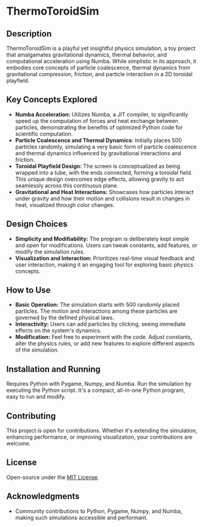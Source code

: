 # ThermoToroidSim

## Description
ThermoToroidSim is a playful yet insightful physics simulation, a toy project that amalgamates gravitational dynamics, thermal behavior, and computational acceleration using Numba. While simplistic in its approach, it embodies core concepts of particle coalescence, thermal dynamics from gravitational compression, friction, and particle interaction in a 2D toroidal playfield.

## Key Concepts Explored
- **Numba Acceleration:** Utilizes Numba, a JIT compiler, to significantly speed up the computation of forces and heat exchange between particles, demonstrating the benefits of optimized Python code for scientific computation.
- **Particle Coalescence and Thermal Dynamics:** Initially places 500 particles randomly, simulating a very basic form of particle coalescence and thermal dynamics influenced by gravitational interactions and friction.
- **Toroidal Playfield Design:** The screen is conceptualized as being wrapped into a tube, with the ends connected, forming a toroidal field. This unique design overcomes edge effects, allowing gravity to act seamlessly across this continuous plane.
- **Gravitational and Heat Interactions:** Showcases how particles interact under gravity and how their motion and collisions result in changes in heat, visualized through color changes.

## Design Choices
- **Simplicity and Modifiability:** The program is deliberately kept simple and open for modifications. Users can tweak constants, add features, or modify the simulation rules.
- **Visualization and Interaction:** Prioritizes real-time visual feedback and user interaction, making it an engaging tool for exploring basic physics concepts.

## How to Use
- **Basic Operation:** The simulation starts with 500 randomly placed particles. The motion and interactions among these particles are governed by the defined physical laws.
- **Interactivity:** Users can add particles by clicking, seeing immediate effects on the system's dynamics.
- **Modification:** Feel free to experiment with the code. Adjust constants, alter the physics rules, or add new features to explore different aspects of the simulation.

## Installation and Running
Requires Python with Pygame, Numpy, and Numba. Run the simulation by executing the Python script. It's a compact, all-in-one Python program, easy to run and modify.

## Contributing
This project is open for contributions. Whether it's extending the simulation, enhancing performance, or improving visualization, your contributions are welcome.

## License
Open-source under the [MIT License](LICENSE).

## Acknowledgments
- Community contributions to Python, Pygame, Numpy, and Numba, making such simulations accessible and performant.
